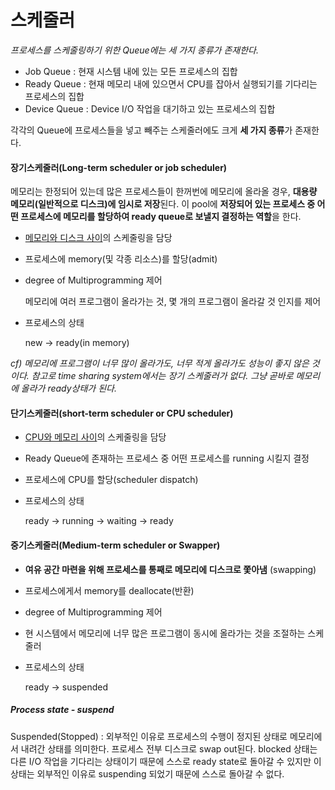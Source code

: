 # 스케줄러

*프로세스를 스케줄링하기 위한 Queue에는 세 가지 종류가 존재한다.*

- Job Queue : 현재 시스템 내에 있는 모든 프로세스의 집합
- Ready Queue : 현재 메모리 내에 있으면서 CPU를 잡아서 실행되기를 기다리는 프로세스의 집합
- Device Queue : Device I/O 작업을 대기하고 있는 프로세스의 집합

각각의 Queue에 프로세스들을 넣고 빼주는 스케줄러에도 크게 **세 가지 종류**가 존재한다.



#### 장기스케줄러(Long-term scheduler or job scheduler)

메모리는 한정되어 있는데 많은 프로세스들이 한꺼번에 메모리에 올라올 경우, **대용량 메모리(일반적으로 디스크)에 임시로 저장**된다. 이 pool에 **저장되어 있는 프로세스 중 어떤 프로세스에 메모리를 할당하여 ready queue로 보낼지 결정하는 역할**을 한다.

- <u>메모리와 디스크 사이</u>의 스케줄링을 담당

- 프로세스에 memory(및 각종 리소스)를 할당(admit)

- degree of Multiprogramming 제어

  메모리에 여러 프로그램이 올라가는 것, 몇 개의 프로그램이 올라갈 것 인지를 제어

- 프로세스의 상태

  new -> ready(in memory)

*cf) 메모리에 프로그램이 너무 많이 올라가도, 너무 적게 올라가도 성능이 좋지 않은 것이다. 참고로 time sharing system에서는 장기 스케줄러가 없다. 그냥 곧바로 메모리에 올라가 ready상태가 된다.*



#### 단기스케줄러(short-term scheduler or CPU scheduler)

- <u>CPU와 메모리 사이</u>의 스케줄링을 담당

- Ready Queue에 존재하는 프로세스 중 어떤 프로세스를 running 시킬지 결정

- 프로세스에 CPU를 할당(scheduler dispatch)

- 프로세스의 상태

  ready -> running -> waiting -> ready



#### 중기스케줄러(Medium-term scheduler or Swapper)

- **여유 공간 마련을 위해 프로세스를 통째로 메모리에 디스크로 쫓아냄** (swapping)

- 프로세스에게서 memory를 deallocate(반환)

- degree of Multiprogramming 제어

- 현 시스템에서 메모리에 너무 많은 프로그램이 동시에 올라가는 것을 조절하는 스케줄러

- 프로세스의 상태

  ready -> suspended

##### Process state - suspend

Suspended(Stopped) : 외부적인 이유로 프로세스의 수행이 정지된 상태로 메모리에서 내려간 상태를 의미한다. 프로세스 전부 디스크로 swap out된다. blocked 상태는 다른 I/O 작업을 기다리는 상태이기 때문에 스스로 ready state로 돌아갈 수 있지만 이 상태는 외부적인 이유로 suspending 되었기 때문에 스스로 돌아갈 수 없다.

